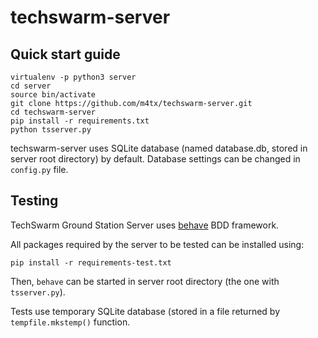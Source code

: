 # techswarm-server

## Quick start guide
```
virtualenv -p python3 server
cd server
source bin/activate
git clone https://github.com/m4tx/techswarm-server.git
cd techswarm-server
pip install -r requirements.txt
python tsserver.py
```
techswarm-server uses SQLite database (named database.db, stored in server root directory) by default. Database settings can be changed in `config.py` file.

## Testing
TechSwarm Ground Station Server uses [behave](http://pythonhosted.org/behave/) BDD framework.

All packages required by the server to be tested can be installed using:

```
pip install -r requirements-test.txt
```

Then, ```behave``` can be started in server root directory (the one with `tsserver.py`).

Tests use temporary SQLite database (stored in a file returned by `tempfile.mkstemp()` function.
